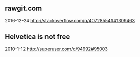 
rawgit.com
---------------------
2016-12-24 http://stackoverflow.com/q/40728554#41309463

Helvetica is not free
---------------------
2010-1-12 http://superuser.com/q/94992#95003
